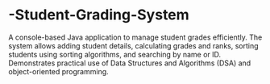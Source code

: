 # -Student-Grading-System
A console-based Java application to manage student grades efficiently. The system allows adding student details, calculating grades and ranks, sorting students using sorting algorithms, and searching by name or ID. Demonstrates practical use of Data Structures and Algorithms (DSA) and object-oriented programming.

